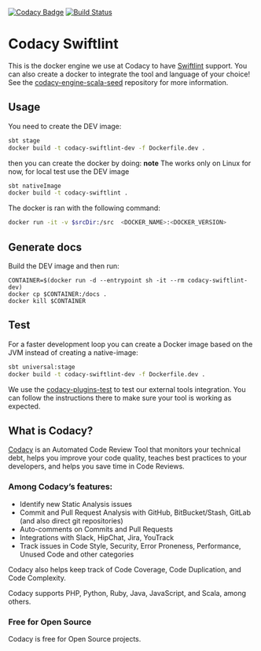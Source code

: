 
[![Codacy Badge](https://api.codacy.com/project/badge/Grade/c19f9b18251e4dc5bce89b0a70d0bc70)](https://app.codacy.com/gh/codacy/codacy-swiftlint?utm_source=github.com&utm_medium=referral&utm_content=codacy/codacy-swiftlint&utm_campaign=Badge_Grade_Settings)
[![Build Status](https://circleci.com/gh/codacy/codacy-swiftlint.svg?style=shield&circle-token=:circle-token)](https://circleci.com/gh/codacy/codacy-swiftlint)

# Codacy Swiftlint

This is the docker engine we use at Codacy to have [Swiftlint](https://github.com/realm/SwiftLint) support.
You can also create a docker to integrate the tool and language of your choice!
See the [codacy-engine-scala-seed](https://github.com/codacy/codacy-engine-scala-seed) repository for more information.

## Usage

You need to create the DEV image:

```bash
sbt stage
docker build -t codacy-swiftlint-dev -f Dockerfile.dev .
```

then you can create the docker by doing:
**note**  The works only on Linux for now, for local test use the DEV image

```bash
sbt nativeImage
docker build -t codacy-swiftlint .
```

The docker is ran with the following command:

```bash
docker run -it -v $srcDir:/src  <DOCKER_NAME>:<DOCKER_VERSION>
```

## Generate docs
Build the DEV image and then run:
```
CONTAINER=$(docker run -d --entrypoint sh -it --rm codacy-swiftlint-dev)
docker cp $CONTAINER:/docs .
docker kill $CONTAINER
```

## Test

For a faster development loop you can create a Docker image based on the JVM instead of creating a native-image:

```bash
sbt universal:stage
docker build -t codacy-swiftlint-dev -f Dockerfile.dev .
```

We use the [codacy-plugins-test](https://github.com/codacy/codacy-plugins-test) to test our external tools integration.
You can follow the instructions there to make sure your tool is working as expected.

## What is Codacy?

[Codacy](https://www.codacy.com/) is an Automated Code Review Tool that monitors your technical debt, helps you improve your code quality, teaches best practices to your developers, and helps you save time in Code Reviews.

### Among Codacy’s features:

 - Identify new Static Analysis issues
 - Commit and Pull Request Analysis with GitHub, BitBucket/Stash, GitLab (and also direct git repositories)
 - Auto-comments on Commits and Pull Requests
 - Integrations with Slack, HipChat, Jira, YouTrack
 - Track issues in Code Style, Security, Error Proneness, Performance, Unused Code and other categories

Codacy also helps keep track of Code Coverage, Code Duplication, and Code Complexity.

Codacy supports PHP, Python, Ruby, Java, JavaScript, and Scala, among others.

### Free for Open Source

Codacy is free for Open Source projects.
